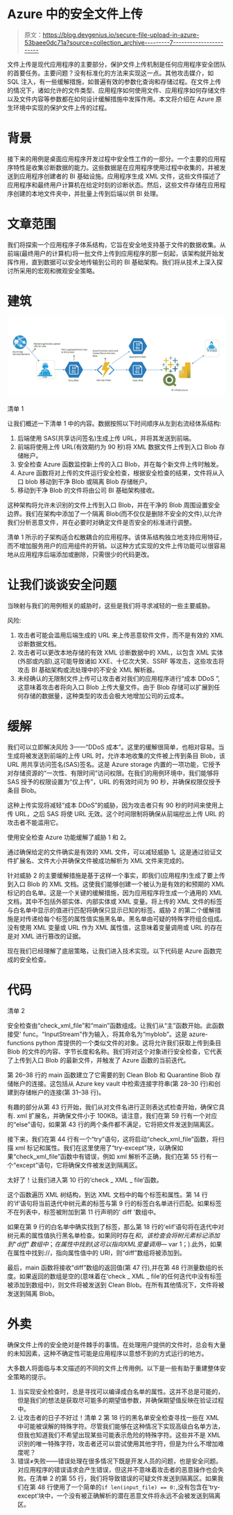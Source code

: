# Azure 中的安全文件上传

> 原文：<https://blog.devgenius.io/secure-file-upload-in-azure-53baee0dc71a?source=collection_archive---------7----------------------->

文件上传是现代应用程序的主要部分，保护文件上传机制是任何应用程序安全团队的首要任务。主要问题？没有标准化的方法来实现这一点。其他攻击媒介，如 SQL 注入，有一些缓解措施，如普遍有效的参数化查询和存储过程。在文件上传的情况下，诸如允许的文件类型、应用程序如何使用文件、应用程序如何存储文件以及文件内容等参数都在如何设计缓解措施中发挥作用。本文将介绍在 Azure 原生环境中实现的保护文件上传的过程。

# **背景**

接下来的用例是桌面应用程序开发过程中安全性工作的一部分。一个主要的应用程序特性是收集诊断数据的能力。这些数据是在应用程序使用过程中收集的，并被发送到应用程序创建者的 BI 基础设施。应用程序生成 XML 文件，这些文件描述了应用程序和最终用户计算机在给定时刻的诊断状态。然后，这些文件存储在应用程序创建的本地文件夹中，并批量上传到后端以供 BI 处理。

# **文章范围**

我们将探索一个应用程序子体系结构，它旨在安全地支持基于文件的数据收集。从前端(最终用户的计算机)将一批文件上传到应用程序的那一刻起，该架构就开始发挥作用，直到数据可以安全地传输到公司的 BI 基础架构。我们将从技术上深入探讨所采用的宏观和微观安全策略。

# **建筑**

![](img/4c4d77c28b1ff1aace75d9d5f3f44a62.png)

清单 1

让我们概述一下清单 1 中的内容。数据按照以下时间顺序从左到右流经体系结构:

1.  后端使用 SAS(共享访问签名)生成上传 URL，并将其发送到前端。
2.  前端将使用上传 URL(有效期约为 90 秒)将 XML 数据文件上传到入口 Blob 存储帐户。
3.  安全检查 Azure 函数监控新上传的入口 Blob，并在每个新文件上传时触发。
4.  Azure 函数将对上传的文件运行安全检查，根据安全检查的结果，文件将从入口 blob 移动到干净 Blob 或隔离 Blob 存储帐户。
5.  移动到干净 Blob 的文件将由公司 BI 基础架构接收。

这种架构将允许未识别的文件上传到入口 Blob，并在干净的 Blob 周围设置安全边界。我们在架构中添加了一个隔离 Blob(而不仅仅是删除不安全的文件),以允许我们分析恶意文件，并在必要时对确定文件是否安全的标准进行调整。

清单 1 所示的子架构适合松散耦合的应用程序。该体系结构独立地支持应用特征，而不增加服务用户的应用组件的开销。以这种方式实现的文件上传功能可以很容易地从应用程序后端添加或删除，只需很少的代码更改。

# **让我们谈谈安全问题**

当映射与我们的用例相关的威胁时，这些是我们将寻求减轻的一些主要威胁。

风险:

1.  攻击者可能会滥用后端生成的 URL 来上传恶意软件文件，而不是有效的 XML 诊断数据文档。
2.  攻击者可以更改本地存储的有效 XML 诊断数据中的 XML，以包含 XML 实体(外部或内部),这可能导致诸如 XXE、十亿次大笑、SSRF 等攻击，这些攻击将攻击 BI 基础架构或流处理中的不安全 XML 解析器。
3.  未经确认的无限制文件上传可让攻击者对我们的应用程序进行“成本 DDoS ”,这意味着攻击者将向入口 Blob 上传大量文件。由于 Blob 存储可以扩展到任何存储的数据量，这种类型的攻击会极大地增加公司的云成本。

# **缓解**

我们可以立即解决风险 3——“DDoS 成本”。这里的缓解很简单，也相对容易。当生成将被发送到前端的上传 URL 时，允许本地收集的文件被上传到条目 Blob，该 URL 用共享访问签名(SAS)签名。这是 Azure storage 内置的一项功能，它授予对存储资源的“一次性、有限时间”访问权限。在我们的用例环境中，我们能够将 SAS 授予的权限设置为“仅上传”，URL 的有效时间为 90 秒，并确保权限仅授予条目 Blob。

这种上传实现将减轻“成本 DDoS”的威胁，因为攻击者只有 90 秒的时间来使用上传 URL，之后 SAS 将使 URL 无效。这个时间限制将确保从前端挖出上传 URL 的攻击者不能滥用它。

使用安全检查 Azure 功能缓解了威胁 1 和 2。

通过确保给定的文件确实是有效的 XML 文件，可以减轻威胁 1。这是通过验证文件扩展名、文件大小并确保文件被成功解析为 XML 文件来完成的。

针对威胁 2 的主要缓解措施是基于这样一个事实，即我们(应用程序)生成了要上传到入口 Blob 的 XML 文档。这使我们能够创建一个被认为是有效的和预期的 XML 标记的白名单。这是一个关键的缓解措施，因为应用程序将生成一个通用的 XML 文档，其中不包括外部实体、内部实体或 XML 变量。将上传的 XML 文件的标签与白名单中显示的值进行匹配将确保只显示已知的标签。威胁 2 的第二个缓解措施是对传递给每个标签的属性值实施黑名单。黑名单由可疑的特殊字符组合组成。没有使用 XML 变量或 URL 作为 XML 属性值，这意味着变量调用或 URL 的存在是对 XML 进行篡改的证据。

现在我们已经理解了底层策略，让我们进入技术实现。以下代码是 Azure 函数完成的安全检查。

# **代码**

清单 2

安全检查由“check_xml_file”和“main”函数组成。让我们从“主”函数开始。此函数接受' func。“InputStream”作为输入，将其命名为“myblob”。这是 azure-functions python 库提供的一个类似文件的对象。这将允许我们获取上传到条目 Blob 的文件的内容、字节长度和名称。我们将对这个对象进行安全检查，它代表了上传到入口 Blob 的最新文件，并触发了 Azure 函数的当前迭代。

第 26–38 行的 main 函数建立了它需要的到 Clean Blob 和 Quarantine Blob 存储帐户的连接。这包括从 Azure key vault 中检索连接字符串(第 28–30 行)和创建到存储帐户的连接(第 31–38 行)。

有趣的部分从第 43 行开始，我们从对文件名进行正则表达式检查开始，确保它具有. xml 扩展名，并确保文件小于 100KB。请注意，我们在第 59 行有一个对应的“else”语句，如果第 43 行的两个条件都不满足，它将把文件发送到隔离区。

接下来，我们在第 44 行有一个“try”语句，这将启动“check_xml_file”函数，将扫描 xml 标记和属性。我们在这里使用了“try-except”块，以确保如果“check_xml_file”函数中有错误，例如 xml 解析不正确，我们在第 55 行有一个“except”语句，它将确保文件被发送到隔离区。

太好了！让我们进入第 10 行的‘check _ XML _ file’函数。

这个函数遍历 XML 树结构，到达 XML 文档中的每个标签和属性。第 14 行的‘if’语句将当前迭代中树元素的标签与第 9 行的标签白名单进行匹配。如果标签不在列表中，标签被附加到第 11 行声明的' diff '数组中。

如果在第 9 行的白名单中确实找到了标签，那么第 18 行的‘elif’语句将在迭代中对树元素的属性值执行黑名单检查。如果同时存在$和，该检查会将树元素标记添加到“diff”数组中；在属性中找到(这可以指向 XML 变量调用—$ var 1；).此外，如果在属性中找到://，指向属性值中的 URI，则“diff”数组将被添加到。

最后，main 函数将接收“diff”数组的返回值(第 47 行),并在第 48 行测量数组的长度。如果返回的数组是空的(意味着在‘check _ XML _ file’的任何迭代中没有标签被添加到数组中)，则文件将被发送到 Clean Blob。在所有其他情况下，文件将被发送到隔离 Blob。

# **外卖**

确保文件上传的安全绝对是件棘手的事情。在处理用户提供的文件时，总会有大量的未知因素，这种不确定性可能是应用程序以意想不到的方式运行的地方。

大多数人将面临与本文描述的不同的文件上传用例。以下是一些有助于重建整体安全策略的提示。

1.  当实现安全检查时，总是寻找可以编译成白名单的属性。这并不总是可能的，但是我们的想法是获取尽可能多的期望值参数，并确保期望值反映在验证过程中。
2.  让攻击者的日子不好过！清单 2 第 18 行的黑名单安全检查寻找一些在 XML 中可能被误解的特殊字符。尽管我们能够在这种情况下实现高级白名单方法，但我也知道我们不希望出现某些可能表示危险的特殊字符。这些并不是 XML 识别的唯一特殊字符，攻击者还可以尝试使用其他字符，但是为什么不增加难度呢？
3.  错误≠失败——错误处理在很多情况下既是开发人员的问题，也是安全问题。对应用程序的错误请求会产生错误，但这并不意味着攻击者的恶意操作也会失败。在清单 2 的第 55 行，我们将导致错误的可疑文件发送到隔离区。如果我们在第 48 行使用了一个简单的`if len(input_file) == 0:`,没有包含在‘try-except’块中，一个没有被正确解析的潜在恶意文件将永远不会被发送到隔离区。